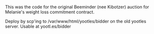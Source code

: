 This was the code for the original Beeminder (nee Kibotzer) auction
for Melanie's weight loss commitment contract.

Deploy by scp'ing to /var/www/html/yootles/bidder on the old yootles server. Usable at yootl.es/bidder
